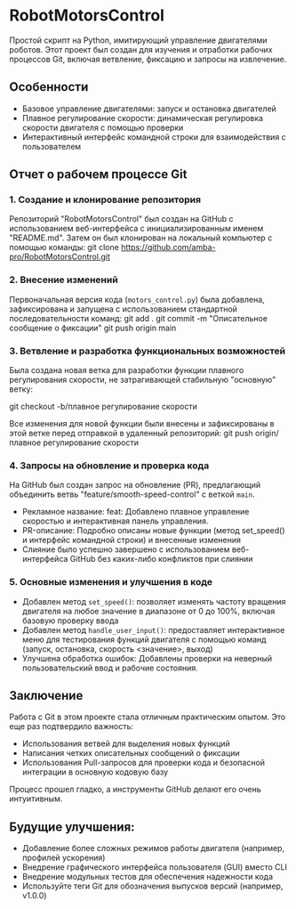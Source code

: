 # RobotMotorsControl

Простой скрипт на Python, имитирующий управление двигателями роботов. Этот проект был создан для изучения и отработки рабочих процессов Git, включая ветвление, фиксацию и запросы на извлечение.

## Особенности

- Базовое управление двигателями: запуск и остановка двигателей
- Плавное регулирование скорости: динамическая регулировка скорости двигателя с помощью проверки
- Интерактивный интерфейс командной строки для взаимодействия с пользователем

## Отчет о рабочем процессе Git

### 1. Создание и клонирование репозитория

Репозиторий "RobotMotorsControl" был создан на GitHub с использованием веб-интерфейса с инициализированным именем "README.md". Затем он был клонирован на локальный компьютер с помощью команды:
git clone https://github.com/amba-pro/RobotMotorsControl.git

### 2. Внесение изменений

Первоначальная версия кода (`motors_control.py`) была добавлена, зафиксирована и запущена с использованием стандартной последовательности команд:
git add .
git commit -m "Описательное сообщение о фиксации"
git push origin main

### 3. Ветвление и разработка функциональных возможностей

Была создана новая ветка для разработки функции плавного регулирования скорости, не затрагивающей стабильную "основную" ветку:

git checkout -b/плавное регулирование скорости

Все изменения для новой функции были внесены и зафиксированы в этой ветке перед отправкой в удаленный репозиторий:
git push origin/ плавное регулирование скорости

### 4. Запросы на обновление и проверка кода

На GitHub был создан запрос на обновление (PR), предлагающий объединить ветвь "feature/smooth-speed-control" с веткой `main`.

- Рекламное название: feat: Добавлено плавное управление скоростью и интерактивная панель управления.
- PR-описание: Подробно описаны новые функции (метод set_speed() и интерфейс командной строки) и внесенные изменения
- Слияние было успешно завершено с использованием веб-интерфейса GitHub без каких-либо конфликтов при слиянии

### 5. Основные изменения и улучшения в коде

- Добавлен метод `set_speed()`: позволяет изменять частоту вращения двигателя на любое значение в диапазоне от 0 до 100%, включая базовую проверку ввода
- Добавлен метод `handle_user_input()`: предоставляет интерактивное меню для тестирования функций двигателя с помощью команд (запуск, остановка, скорость <значение>, выход)
- Улучшена обработка ошибок: Добавлены проверки на неверный пользовательский ввод и рабочие состояния.

## Заключение

Работа с Git в этом проекте стала отличным практическим опытом. Это еще раз подтвердило важность:

- Использования ветвей для выделения новых функций
- Написания четких описательных сообщений о фиксации
- Использования Pull-запросов для проверки кода и безопасной интеграции в основную кодовую базу

Процесс прошел гладко, а инструменты GitHub делают его очень интуитивным.

## Будущие улучшения:

- Добавление более сложных режимов работы двигателя (например, профилей ускорения)
- Внедрение графического интерфейса пользователя (GUI) вместо CLI
- Внедрение модульных тестов для обеспечения надежности кода
- Используйте теги Git для обозначения выпусков версий (например, v1.0.0)
